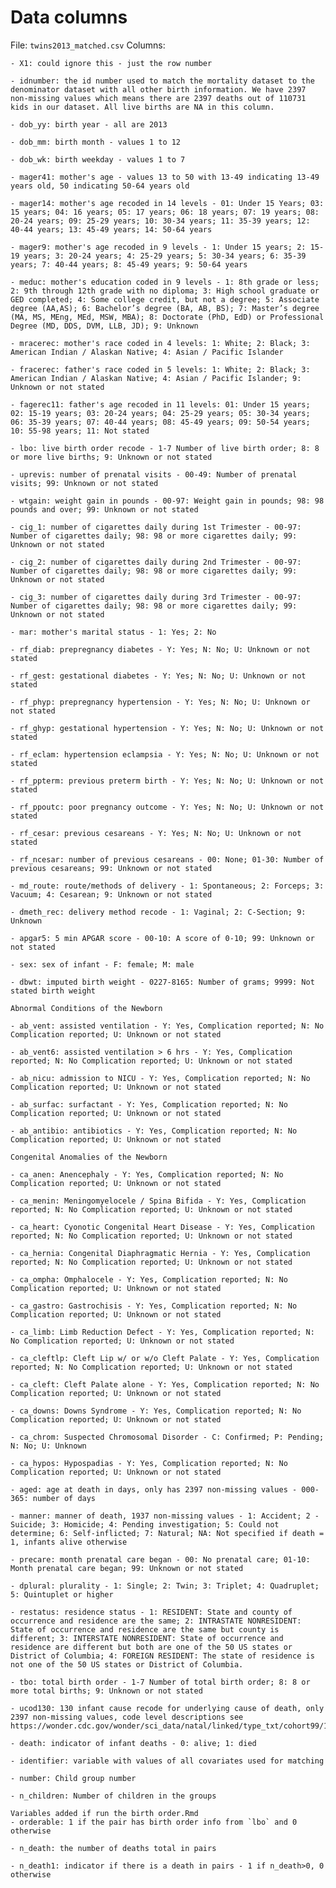 # Data columns
File: `twins2013_matched.csv`
Columns:

    - X1: could ignore this - just the row number
    
    - idnumber: the id number used to match the mortality dataset to the denominator dataset with all other birth information. We have 2397 non-missing values which means there are 2397 deaths out of 110731 kids in our dataset. All live births are NA in this column.
    
    - dob_yy: birth year - all are 2013
    
    - dob_mm: birth month - values 1 to 12
    
    - dob_wk: birth weekday - values 1 to 7
    
    - mager41: mother's age - values 13 to 50 with 13-49 indicating 13-49 years old, 50 indicating 50-64 years old
    
    - mager14: mother's age recoded in 14 levels - 01: Under 15 Years; 03: 15 years; 04: 16 years; 05: 17 years; 06: 18 years; 07: 19 years; 08: 20-24 years; 09: 25-29 years; 10: 30-34 years; 11: 35-39 years; 12: 40-44 years; 13: 45-49 years; 14: 50-64 years
    
    - mager9: mother's age recoded in 9 levels - 1: Under 15 years; 2: 15-19 years; 3: 20-24 years; 4: 25-29 years; 5: 30-34 years; 6: 35-39 years; 7: 40-44 years; 8: 45-49 years; 9: 50-64 years
    
    - meduc: mother's education coded in 9 levels - 1: 8th grade or less; 2: 9th through 12th grade with no diploma; 3: High school graduate or GED completed; 4: Some college credit, but not a degree; 5: Associate degree (AA,AS); 6: Bachelor’s degree (BA, AB, BS); 7: Master’s degree (MA, MS, MEng, MEd, MSW, MBA); 8: Doctorate (PhD, EdD) or Professional Degree (MD, DDS, DVM, LLB, JD); 9: Unknown
    
    - mracerec: mother's race coded in 4 levels: 1: White; 2: Black; 3: American Indian / Alaskan Native; 4: Asian / Pacific Islander
    
    - fracerec: father's race coded in 5 levels: 1: White; 2: Black; 3: American Indian / Alaskan Native; 4: Asian / Pacific Islander; 9: Unknown or not stated
    
    - fagerec11: father's age recoded in 11 levels: 01: Under 15 years; 02: 15-19 years; 03: 20-24 years; 04: 25-29 years; 05: 30-34 years; 06: 35-39 years; 07: 40-44 years; 08: 45-49 years; 09: 50-54 years; 10: 55-98 years; 11: Not stated
    
    - lbo: live birth order recode - 1-7 Number of live birth order; 8: 8 or more live births; 9: Unknown or not stated
    
    - uprevis: number of prenatal visits - 00-49: Number of prenatal visits; 99: Unknown or not stated
    
    - wtgain: weight gain in pounds - 00-97: Weight gain in pounds; 98: 98 pounds and over; 99: Unknown or not stated
    
    - cig_1: number of cigarettes daily during 1st Trimester - 00-97: Number of cigarettes daily; 98: 98 or more cigarettes daily; 99: Unknown or not stated
    
    - cig_2: number of cigarettes daily during 2nd Trimester - 00-97: Number of cigarettes daily; 98: 98 or more cigarettes daily; 99: Unknown or not stated
    
    - cig_3: number of cigarettes daily during 3rd Trimester - 00-97: Number of cigarettes daily; 98: 98 or more cigarettes daily; 99: Unknown or not stated
    
    - mar: mother's marital status - 1: Yes; 2: No
    
    - rf_diab: prepregnancy diabetes - Y: Yes; N: No; U: Unknown or not stated
    
    - rf_gest: gestational diabetes - Y: Yes; N: No; U: Unknown or not stated
    
    - rf_phyp: prepregnancy hypertension - Y: Yes; N: No; U: Unknown or not stated
    
    - rf_ghyp: gestational hypertension - Y: Yes; N: No; U: Unknown or not stated
    
    - rf_eclam: hypertension eclampsia - Y: Yes; N: No; U: Unknown or not stated
    
    - rf_ppterm: previous preterm birth - Y: Yes; N: No; U: Unknown or not stated
    
    - rf_ppoutc: poor pregnancy outcome - Y: Yes; N: No; U: Unknown or not stated
    
    - rf_cesar: previous cesareans - Y: Yes; N: No; U: Unknown or not stated
    
    - rf_ncesar: number of previous cesareans - 00: None; 01-30: Number of previous cesareans; 99: Unknown or not stated
    
    - md_route: route/methods of delivery - 1: Spontaneous; 2: Forceps; 3: Vacuum; 4: Cesarean; 9: Unknown or not stated
    
    - dmeth_rec: delivery method recode - 1: Vaginal; 2: C-Section; 9: Unknown
    
    - apgar5: 5 min APGAR score - 00-10: A score of 0-10; 99: Unknown or not stated
    
    - sex: sex of infant - F: female; M: male
    
    - dbwt: imputed birth weight - 0227-8165: Number of grams; 9999: Not stated birth weight
    
    Abnormal Conditions of the Newborn
    
    - ab_vent: assisted ventilation - Y: Yes, Complication reported; N: No Complication reported; U: Unknown or not stated
    
    - ab_vent6: assisted ventilation > 6 hrs - Y: Yes, Complication reported; N: No Complication reported; U: Unknown or not stated
    
    - ab_nicu: admission to NICU - Y: Yes, Complication reported; N: No Complication reported; U: Unknown or not stated
    
    - ab_surfac: surfactant - Y: Yes, Complication reported; N: No Complication reported; U: Unknown or not stated
    
    - ab_antibio: antibiotics - Y: Yes, Complication reported; N: No Complication reported; U: Unknown or not stated
    
    Congenital Anomalies of the Newborn
    
    - ca_anen: Anencephaly - Y: Yes, Complication reported; N: No Complication reported; U: Unknown or not stated
    
    - ca_menin: Meningomyelocele / Spina Bifida - Y: Yes, Complication reported; N: No Complication reported; U: Unknown or not stated
    
    - ca_heart: Cyonotic Congenital Heart Disease - Y: Yes, Complication reported; N: No Complication reported; U: Unknown or not stated
    
    - ca_hernia: Congenital Diaphragmatic Hernia - Y: Yes, Complication reported; N: No Complication reported; U: Unknown or not stated
    
    - ca_ompha: Omphalocele - Y: Yes, Complication reported; N: No Complication reported; U: Unknown or not stated
    
    - ca_gastro: Gastrochisis - Y: Yes, Complication reported; N: No Complication reported; U: Unknown or not stated
    
    - ca_limb: Limb Reduction Defect - Y: Yes, Complication reported; N: No Complication reported; U: Unknown or not stated
    
    - ca_cleftlp: Cleft Lip w/ or w/o Cleft Palate - Y: Yes, Complication reported; N: No Complication reported; U: Unknown or not stated
    
    - ca_cleft: Cleft Palate alone - Y: Yes, Complication reported; N: No Complication reported; U: Unknown or not stated
    
    - ca_downs: Downs Syndrome - Y: Yes, Complication reported; N: No Complication reported; U: Unknown or not stated
    
    - ca_chrom: Suspected Chromosomal Disorder - C: Confirmed; P: Pending; N: No; U: Unknown
    
    - ca_hypos: Hypospadias - Y: Yes, Complication reported; N: No Complication reported; U: Unknown or not stated
    
    - aged: age at death in days, only has 2397 non-missing values - 000-365: number of days
    
    - manner: manner of death, 1937 non-missing values - 1: Accident; 2 - Suicide; 3: Homicide; 4: Pending investigation; 5: Could not determine; 6: Self-inflicted; 7: Natural; NA: Not specified if death = 1, infants alive otherwise
    
    - precare: month prenatal care began - 00: No prenatal care; 01-10: Month prenatal care began; 99: Unknown or not stated
    
    - dplural: plurality - 1: Single; 2: Twin; 3: Triplet; 4: Quadruplet; 5: Quintuplet or higher
    
    - restatus: residence status - 1: RESIDENT: State and county of occurrence and residence are the same; 2: INTRASTATE NONRESIDENT: State of occurrence and residence are the same but county is different; 3: INTERSTATE NONRESIDENT: State of occurrence and residence are different but both are one of the 50 US states or District of Columbia; 4: FOREIGN RESIDENT: The state of residence is not one of the 50 US states or District of Columbia.
    
    - tbo: total birth order - 1-7 Number of total birth order; 8: 8 or more total births; 9: Unknown or not stated
    
    - ucod130: 130 infant cause recode for underlying cause of death, only 2397 non-missing values, code level descriptions see https://wonder.cdc.gov/wonder/sci_data/natal/linked/type_txt/cohort99/130Cause99.pdf
    
    - death: indicator of infant deaths - 0: alive; 1: died
    
    - identifier: variable with values of all covariates used for matching
    
    - number: Child group number
    
    - n_children: Number of children in the groups
    
    Variables added if run the birth order.Rmd
    - orderable: 1 if the pair has birth order info from `lbo` and 0 otherwise
    
    - n_death: the number of deaths total in pairs
    
    - n_death1: indicator if there is a death in pairs - 1 if n_death>0, 0 otherwise
    
